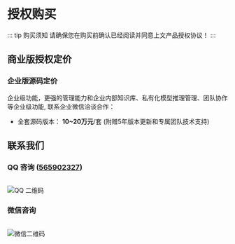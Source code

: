 # 授权购买
::: tip 购买须知
请确保您在购买前确认已经阅读并同意上文产品授权协议！
<PageLink href="/pro/license" title="📜 产品授权" />
:::

## 商业版授权定价

<div class="pricing-wrapper">
    <PricingBox price="2488" :features="['永久使用', '永久更新', '技术支持', '5 节点授权', '5 次远程部署服务']" />
    <PricingBox price="3688" :features="['永久使用', '永久更新', '技术支持', '不限节点授权', '专属团队支持']" />
    <PricingBox price="定制" :features="['定制功能', '定制节点数', '定制部署服务']" :custom="true" />
</div>

### 企业版源码定价
企业级功能，更强的管理能力和企业内部知识库、私有化模型推理管理、团队协作等企业级功能, 联系企业微信洽谈合作：
- 全套源码版本： **10~20万元**/套 (附赠5年版本更新和专属团队技术支持)

## 联系我们

<div id="contact" />

### QQ 咨询 ([565902327](https://qm.qq.com/q/UMgHbArOYC))

<img src="/contact-qq.jpeg" alt="QQ 二维码" style="max-height: 250px; margin-top: 15px">

### 微信咨询

<img src="/contact-wechat.jpeg" alt="微信二维码" style="max-height: 250px; margin-top: 15px">
